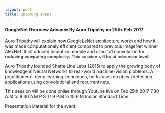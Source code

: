 ```yaml
---
layout: post
title: upcoming event
---
```


#### GoogleNet Overview Advance By Auro Tripathy on 25th-Feb-2017

Auro Tripathy will explain how GoogleLeNet architecture works and how it was made computationaly efficient compared to previous ImageNet winner AlexNet. It introduced Inception module and used 1x1 convolution for reducing computing complexity. This session will be at advanced level.

Auro Tripathy founded ShatterLine Labs (2015) to apply the growing body of knowledge in Neural Networks to real-world machine-vision problems. A practitioner of deep learning techniques, he focuses on object detection applications using convolutional and recurrent nets.

This session will be done online through Youtube live on Feb 25th 2017 7.30 A.M to 8.30 A.M P.S.T/ 9 P.M to 10 P.M Indian Standard Time.

Presentation Material for the event. 
